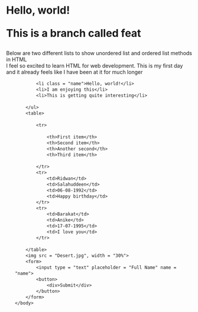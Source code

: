 <!DOCTYPE html>
<html>
	<head>
		<title>My Web Page!</title>
	</head>
	<link rel = "stylesheet" href = "style.css">
	<body>
		<h1>
		<p>Hello, world!</p>
		<p>This is a branch called feat</p>
		</h1>
		<div id = "first">Below are two different lists to <span class = "name"> show unordered list</span> and ordered list methods in HTML</div>
		<div id = "second">I feel so excited to learn <span class = "name"> HTML for web development.</span> This is my first day and it already feels like I have been at it for much longer</div>
		<ul>
		
			<li class = "name">Hello, world!</li>
			<li>I am enjoying this</li>
			<li>This is getting quite interesting</li>
		
		</ul>
		<table>
			
			<tr>
			
				<th>First item</th>
				<th>Second item</th>
				<th>Another second</th>
				<th>Third item</th>
			
			</tr>
			<tr>
				<td>Ridwan</td>
				<td>Salahuddeen</td>
				<td>06-08-1992</td>
				<td>Happy birthday</td>
			</tr>
			<tr>
				<td>Barakat</td>
				<td>Anike</td>
				<td>17-07-1995</td>
				<td>I love you</td>
			</tr>
			
		</table>
		<img src = "Desert.jpg", width = "30%">
		<form>
			<input type = "text" placeholder = "Full Name" name = "name">
			<button> 
				<div>Submit</div>
			</button>
		</form>
	</body>
</html>
